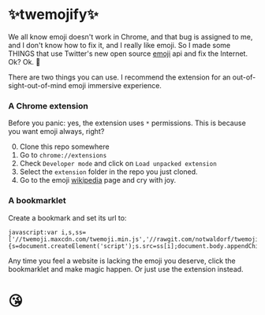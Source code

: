 ✨twemojify✨
=========

We all know emoji doesn't work in Chrome, and that bug is assigned to me, and I don't know how to fix it, and I really like emoji. So I made some THINGS that use Twitter's new open source [emoji](https://blog.twitter.com/2014/open-sourcing-twitter-emoji-for-everyone) api and fix the Internet. Ok? Ok. 🎉

There are two things you can use. I recommend the extension for an out-of-sight-out-of-mind emoji immersive experience.

### A Chrome extension
Before you panic: yes, the extension uses `*` permissions. This is because you want emoji always, right?

0. Clone this repo somewhere
1. Go to `chrome://extensions`
2. Check `Developer mode` and click on `Load unpacked extension`
3. Select the `extension` folder in the repo you just cloned.
4. Go to the emoji [wikipedia](http://en.wikipedia.org/wiki/Emoji) page and cry with joy.

### A bookmarklet

Create a bookmark and set its url to:

```
javascript:var i,s,ss=['//twemoji.maxcdn.com/twemoji.min.js','//rawgit.com/notwaldorf/twemojify/master/bookmarklet/twemojify.js'];for(i=0;i!=ss.length;i++){s=document.createElement('script');s.src=ss[i];document.body.appendChild(s);}void(0);
```

Any time you feel a website is lacking the emoji you deserve, click the bookmarklet and make magic happen. Or just use the extension instead.

# 😘
